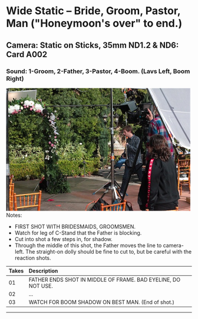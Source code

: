 # Wide Static – Bride, Groom, Pastor, Man ("Honeymoon's over" to end.)

## Camera: Static on Sticks, 35mm ND1.2 & ND6: Card A002

### Sound: 1-Groom, 2-Father, 3-Pastor, 4-Boom. (Lavs Left, Boom Right)

![GeneralPhoto][]
Notes:
- FIRST SHOT WITH BRIDESMAIDS, GROOMSMEN.
- Watch for leg of C-Stand that the Father is blocking. 
- Cut into shot a few steps in, for shadow.
- Through the middle of this shot, the Father moves the line to camera-left. The straight-on dolly should be fine to cut to, but be careful with the reaction shots.

| Takes | Description |
|:---|:----|
| 01 | FATHER ENDS SHOT IN MIDDLE OF FRAME. BAD EYELINE, DO NOT USE. |
| 02 | ... |
| 03 | WATCH FOR BOOM SHADOW ON BEST MAN. (End of shot.) |

----


[GeneralPhoto]:  /images/2H.JPG